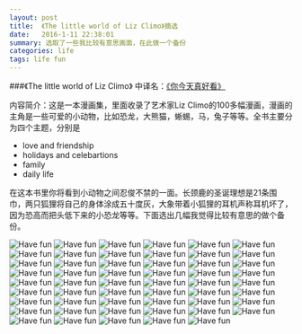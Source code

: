 ```yaml
---
layout: post
title:  《The little world of Liz Climo》摘选
date:   2016-1-11 22:38:01
summary: 选取了一些我比较有意思画面，在此做一个备份
categories: life
tags: life fun
---
```


###《The little world of Liz Climo》
中译名：[《你今天真好看》](http://book.douban.com/subject/26602392/)

内容简介：这是一本漫画集，里面收录了艺术家Liz Climo的100多幅漫画，漫画的主角是一些可爱的小动物，比如恐龙，大熊猫，蜥蜴，马，兔子等等。全书主要分为四个主题，分别是

- love and friendship
- holidays and celebartions
- family
- daily life

在这本书里你将看到小动物之间忍俊不禁的一面。长颈鹿的圣诞理想是21条围巾，两只狐狸将自己的身体涂成五十度灰，大象带着小狐狸的耳机声称耳机坏了，因为恐高而把头低下来的小恐龙等等。下面选出几幅我觉得比较有意思的做个备份。

![Have fun]({{site.baseurl}}/image/lizclimo/1%20(15).png)
![Have fun]({{site.baseurl}}/image/lizclimo/1%20(16).png)
![Have fun]({{site.baseurl}}/image/lizclimo/1%20(17).png)
![Have fun]({{site.baseurl}}/image/lizclimo/1%20(18).png)
![Have fun]({{site.baseurl}}/image/lizclimo/1%20(19).png)
![Have fun]({{site.baseurl}}/image/lizclimo/1%20(2).png)
![Have fun]({{site.baseurl}}/image/lizclimo/1%20(20).png)
![Have fun]({{site.baseurl}}/image/lizclimo/1%20(21).png)
![Have fun]({{site.baseurl}}/image/lizclimo/1%20(22).png)
![Have fun]({{site.baseurl}}/image/lizclimo/1%20(23).png)
![Have fun]({{site.baseurl}}/image/lizclimo/1%20(24).png)
![Have fun]({{site.baseurl}}/image/lizclimo/1%20(25).png)
![Have fun]({{site.baseurl}}/image/lizclimo/1%20(26).png)
![Have fun]({{site.baseurl}}/image/lizclimo/1%20(27).png)
![Have fun]({{site.baseurl}}/image/lizclimo/1%20(28).png)
![Have fun]({{site.baseurl}}/image/lizclimo/1%20(29).png)
![Have fun]({{site.baseurl}}/image/lizclimo/1%20(3).png)
![Have fun]({{site.baseurl}}/image/lizclimo/1%20(30).png)
![Have fun]({{site.baseurl}}/image/lizclimo/1%20(31).png)
![Have fun]({{site.baseurl}}/image/lizclimo/1%20(32).png)
![Have fun]({{site.baseurl}}/image/lizclimo/1%20(33).png)
![Have fun]({{site.baseurl}}/image/lizclimo/1%20(34).png)
![Have fun]({{site.baseurl}}/image/lizclimo/1%20(35).png)
![Have fun]({{site.baseurl}}/image/lizclimo/1%20(36).png)
![Have fun]({{site.baseurl}}/image/lizclimo/1%20(37).png)
![Have fun]({{site.baseurl}}/image/lizclimo/1%20(38).png)
![Have fun]({{site.baseurl}}/image/lizclimo/1%20(39).png)
![Have fun]({{site.baseurl}}/image/lizclimo/1%20(4).png)
![Have fun]({{site.baseurl}}/image/lizclimo/1%20(40).png)
![Have fun]({{site.baseurl}}/image/lizclimo/1%20(41).png)
![Have fun]({{site.baseurl}}/image/lizclimo/1%20(42).png)
![Have fun]({{site.baseurl}}/image/lizclimo/1%20(43).png)
![Have fun]({{site.baseurl}}/image/lizclimo/1%20(44).png)
![Have fun]({{site.baseurl}}/image/lizclimo/1%20(45).png)
![Have fun]({{site.baseurl}}/image/lizclimo/1%20(46).png)
![Have fun]({{site.baseurl}}/image/lizclimo/1%20(47).png)
![Have fun]({{site.baseurl}}/image/lizclimo/1%20(48).png)
![Have fun]({{site.baseurl}}/image/lizclimo/1%20(49).png)
![Have fun]({{site.baseurl}}/image/lizclimo/1%20(5).png)
![Have fun]({{site.baseurl}}/image/lizclimo/1%20(50).png)
![Have fun]({{site.baseurl}}/image/lizclimo/1%20(51).png)
![Have fun]({{site.baseurl}}/image/lizclimo/1%20(52).png)
![Have fun]({{site.baseurl}}/image/lizclimo/1%20(53).png)
![Have fun]({{site.baseurl}}/image/lizclimo/1%20(54).png)
![Have fun]({{site.baseurl}}/image/lizclimo/1%20(55).png)
![Have fun]({{site.baseurl}}/image/lizclimo/1%20(56).png)
![Have fun]({{site.baseurl}}/image/lizclimo/1%20(57).png)
![Have fun]({{site.baseurl}}/image/lizclimo/1%20(58).png)
![Have fun]({{site.baseurl}}/image/lizclimo/1%20(59).png)
![Have fun]({{site.baseurl}}/image/lizclimo/1%20(6).png)
![Have fun]({{site.baseurl}}/image/lizclimo/1%20(7).png)
![Have fun]({{site.baseurl}}/image/lizclimo/1%20(8).png)
![Have fun]({{site.baseurl}}/image/lizclimo/1%20(9).png)

